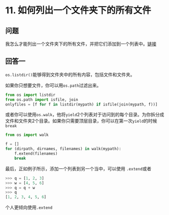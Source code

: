 # 11. 如何列出一个文件夹下的所有文件

## 问题

我怎么才能列出一个文件夹下的所有文件，并把它们添加到一个列表中。[链接](https://stackoverflow.com/questions/3207219/how-do-i-list-all-files-of-a-directory)

## 回答一

`os.listdir()`能够得到文件夹中的所有内容，包括文件和文件夹。

如果你只想要文件，你可以用`os.path`过滤出来。

```python
from os import listdir
from os.path import isfile, join
onlyfiles = [f for f in listdir(mypath) if isfile(join(mypath, f))]
```

或者你可以使用`os.walk`，他将`yield`2个列表对于访问到的每个目录。为你拆分成文件和文件夹2个目录。如果你只需要顶层目录，你可以在第一次`yield`的时候`break`

```python
from os import walk

f = []
for (dirpath, dirnames, filenames) in walk(mypath):
    f.extend(filenames)
    break
```

最后，正如例子所示，添加一个列表到另一个当中，可以使用 `.extend`或者

```python
>>> q = [1, 2, 3]
>>> w = [4, 5, 6]
>>> q = q + w
>>> q
[1, 2, 3, 4, 5, 6]
```

个人更倾向使用`.extend`
